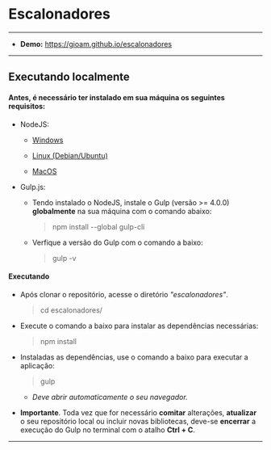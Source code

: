 Escalonadores
===============================================

--------------------

- **Demo:** https://gioam.github.io/escalonadores

--------------------

## Executando localmente

#### Antes, é necessário ter instalado em sua máquina os seguintes requisitos:

  - NodeJS:

      - [Windows](https://nodejs.org/en/download/)

      - [Linux (Debian/Ubuntu)](https://github.com/CristianAmbrosi/tutoriais/blob/master/Instalar%20Node.js%20no%20Ubuntu.md)

      - [MacOS](https://nodejs.org/en/download/)

  - Gulp.js:

      - Tendo instalado o NodeJS, instale o Gulp (versão >= 4.0.0) **globalmente** na sua máquina com o comando abaixo:

        > npm install --global gulp-cli

      - Verfique a versão do Gulp com o comando a baixo:

        > gulp -v

#### Executando
  
  - Após clonar o repositório, acesse o diretório *"escalonadores"*.

      > cd escalonadores/

  - Execute o comando a baixo para instalar as dependências necessárias:

      > npm install

  - Instaladas as dependências, use o comando a baixo para executar a aplicação:

      > gulp

      - *Deve abrir automaticamente o seu navegador.*

  - **Importante**. Toda vez que for necessário **comitar** alterações, **atualizar** o seu repositório local ou incluir novas bibliotecas, deve-se **encerrar** a execução do Gulp no terminal com o atalho **Ctrl + C**. 

--------------------
